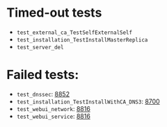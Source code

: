 # Timed-out tests
- `test_external_ca_TestSelfExternalSelf` 
- `test_installation_TestInstallMasterReplica` 
- `test_server_del` 
# Failed tests:
- `test_dnssec`:  [8852](https://pagure.io/freeipa/issue/8852)
- `test_installation_TestInstallWithCA_DNS3`: [8700](https://pagure.io/freeipa/issue/8700)
- `test_webui_network`: [8816](https://pagure.io/freeipa/issue/8816)
- `test_webui_service`: [8816](https://pagure.io/freeipa/issue/8816)
